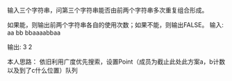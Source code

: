 输入三个字符串，问第三个字符串能否由前两个字符串多次重复组合形成。

如果能，则输出前两个字符串各自的使用次数；如果不能，则输出FALSE。
输入:
aa bb bbaaaabbaa

输出:
3 2

本人思路：
依旧利用广度优先搜索，设置Point（成员为截止此处此方案a，b计数 以及到了c什么位置）队列